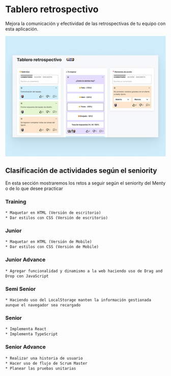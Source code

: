 # Tablero retrospectivo
Mejora la comunicación y efectividad de las retrospectivas de tu equipo con esta aplicación.

![Imagen ilustrativa](./public/Thumbnail-Tablero_retrospectivo.jpg)

## Clasificación de actividades según el seniority
En esta sección mostraremos los retos a seguir según el seniority del Menty o de lo que desee practicar

  ### Training
    * Maquetar en HTML (Versión de escritorio)
    * Dar estilos con CSS (Versión de escritorio)

  ### Junior
    * Maquetar en HTML (Versión de Mobile)
    * Dar estilos con CSS (Versión de Mobile)

  ### Junior Advance
    * Agregar funcionalidad y dinamismo a la web haciendo uso de Drag and Drop con JavaScript

  ### Semi Senior
    * Haciendo uso del LocalStorage manten la información gestionada aunque el navegador sea recargado

  ### Senior
    * Implementa React
    * Implementa TypeScript

  ### Senior Advance
    * Realizar una historia de usuario
    * Hacer uso de flujo de Scrum Master
    * Planear las pruebas unitarias
